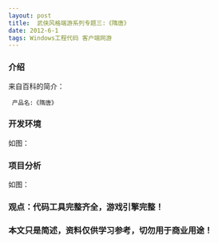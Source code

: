 ```yaml
---
layout: post
title:  武侠风格端游系列专题三:《隋唐》
date: 2012-6-1
tags: Windows工程代码 客户端网游
---
```



### 介绍


来自百科的简介：

	 产品名:《隋唐》




### 开发环境

如图：

### 项目分析

如图：



### 观点：代码工具完整齐全，游戏引擎完整！


### 本文只是简述，资料仅供学习参考，切勿用于商业用途！